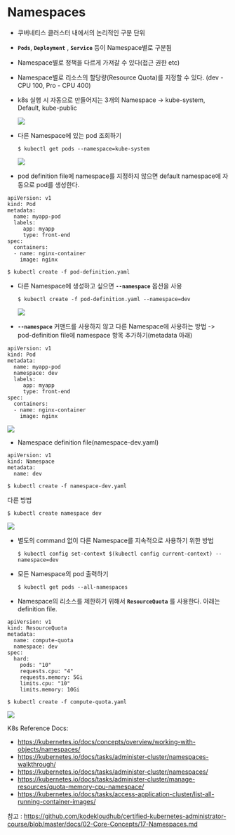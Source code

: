 # Namespaces
- 쿠버네티스 클러스터 내에서의 논리적인 구분 단위
- **`Pods`**, **`Deployment`** , **`Service`** 등이 Namespace별로 구분됨
- Namespace별로 정책을 다르게 가져갈 수 있다(접근 권한 etc)
- Namespace별로 리소스의 할당량(Resource Quota)를 지정할 수 있다. (dev - CPU 100, Pro - CPU 400)
- k8s 실행 시 자동으로 만들어지는 3개의 Namespace -> kube-system, Default, kube-public

  <img src = https://github.com/kodekloudhub/certified-kubernetes-administrator-course/blob/master/images/ns3.PNG>
  
- 다른 Namespace에 있는 pod 조회하기
  ```
  $ kubectl get pods --namespace=kube-system
  ```
  <img src = https://github.com/kodekloudhub/certified-kubernetes-administrator-course/blob/master/images/ns8.PNG>
  
- pod definition file에 namespace를 지정하지 않으면 default namespace에 자동으로 pod를 생성한다.

```
apiVersion: v1
kind: Pod
metadata:
  name: myapp-pod
  labels:
     app: myapp
     type: front-end
spec:
  containers:
  - name: nginx-container
    image: nginx
 ```
  ```
  $ kubectl create -f pod-definition.yaml
  ```
- 다른 Namespace에 생성하고 싶으면 **`--namespace`** 옵션을 사용
  ```
  $ kubectl create -f pod-definition.yaml --namespace=dev
  ```
  <img src = https://github.com/kodekloudhub/certified-kubernetes-administrator-course/blob/master/images/ns9.PNG>

- **`--namespace`** 커맨드를 사용하지 않고 다른 Namespace에 사용하는 방법 -> pod-definition file에 namespace 항목 추가하기(metadata 아래)
```
apiVersion: v1
kind: Pod
metadata:
  name: myapp-pod
  namespace: dev
  labels:
     app: myapp
     type: front-end
spec:
  containers:
  - name: nginx-container
    image: nginx
 ```
  
  <img src = https://github.com/kodekloudhub/certified-kubernetes-administrator-course/blob/master/images/ns10.PNG>
  
- Namespace definition file(namespace-dev.yaml)
```
apiVersion: v1
kind: Namespace
metadata:
  name: dev
```

  ```
  $ kubectl create -f namespace-dev.yaml
  ```
  다른 방법
  ```
  $ kubectl create namespace dev
  ```
  <img src = https://github.com/kodekloudhub/certified-kubernetes-administrator-course/blob/master/images/ns11.PNG>
  
- 별도의 command 없이 다른 Namespace를 지속적으로 사용하기 위한 방법 
  ```
  $ kubectl config set-context $(kubectl config current-context) --namespace=dev
  ```
- 모든 Namespace의 pod 출력하기
  ```
  $ kubectl get pods --all-namespaces
  ```
  
- Namespace의 리소스를 제한하기 위해서 **`ResourceQuota`** 를 사용한다. 아래는 definition file.
```
apiVersion: v1
kind: ResourceQuota
metadata:
  name: compute-quota
  namespace: dev
spec:
  hard:
    pods: "10"
    requests.cpu: "4"
    requests.memory: 5Gi
    limits.cpu: "10"
    limits.memory: 10Gi
```
  ```
  $ kubectl create -f compute-quota.yaml
  ```
  <img src = https://github.com/kodekloudhub/certified-kubernetes-administrator-course/blob/master/images/ns13.PNG>
  
K8s Reference Docs:
- https://kubernetes.io/docs/concepts/overview/working-with-objects/namespaces/
- https://kubernetes.io/docs/tasks/administer-cluster/namespaces-walkthrough/
- https://kubernetes.io/docs/tasks/administer-cluster/namespaces/
- https://kubernetes.io/docs/tasks/administer-cluster/manage-resources/quota-memory-cpu-namespace/
- https://kubernetes.io/docs/tasks/access-application-cluster/list-all-running-container-images/
  
참고 : https://github.com/kodekloudhub/certified-kubernetes-administrator-course/blob/master/docs/02-Core-Concepts/17-Namespaces.md
  
